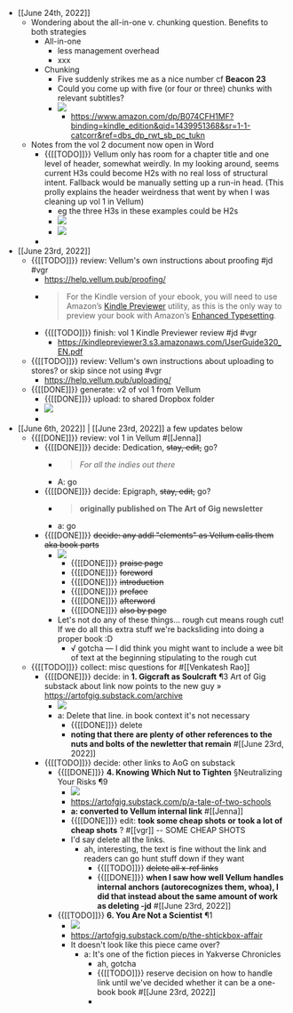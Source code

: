 - [[June 24th, 2022]]
    - Wondering about the all-in-one v. chunking question. Benefits to both strategies
        - All-in-one
            - less management overhead
            - xxx
        - Chunking
            - Five suddenly strikes me as a nice number cf __Beacon 23__
            - Could you come up with five (or four or three) chunks with relevant subtitles?
            - ![](https://firebasestorage.googleapis.com/v0/b/firescript-577a2.appspot.com/o/imgs%2Fapp%2FArtOfGig%2F-vYxbfaUa2.png?alt=media&token=5d730f60-2ccc-41e2-b799-5bfc4bdbd62a)
                - https://www.amazon.com/dp/B074CFH1MF?binding=kindle_edition&qid=1439951368&sr=1-1-catcorr&ref=dbs_dp_rwt_sb_pc_tukn
    - Notes from the vol 2 document now open in Word
        - {{[[TODO]]}} Vellum only has room for a chapter title and one level of header, somewhat weirdly. In my looking around, seems current H3s could become H2s with no real loss of structural intent. Fallback would be manually setting up a run-in head. 
          (This prolly explains the header weirdness that went by when I was cleaning up vol 1 in Vellum)
            - eg the three H3s in these examples could be H2s
            - ![](https://firebasestorage.googleapis.com/v0/b/firescript-577a2.appspot.com/o/imgs%2Fapp%2FArtOfGig%2FAwt2kti0Ph.png?alt=media&token=8693a739-3ae8-48ed-bd5e-74eace85fcde)
            - ![](https://firebasestorage.googleapis.com/v0/b/firescript-577a2.appspot.com/o/imgs%2Fapp%2FArtOfGig%2FIcNZwBXyfg.png?alt=media&token=007196e9-6e10-46e0-8b70-58d1a672a710)
        - 
- [[June 23rd, 2022]]
    - {{[[TODO]]}} review: Vellum's own instructions about proofing #jd #vgr
        - https://help.vellum.pub/proofing/
        - > For the Kindle version of your ebook, you will need to use Amazon’s [Kindle Previewer](https://www.amazon.com/gp/feature.html?docId=1000765261) utility, as this is the only way to preview your book with Amazon’s [Enhanced Typesetting](https://kdp.amazon.com/en_US/help/topic/G202087570).
        - {{[[TODO]]}} finish: vol 1 Kindle Previewer review #jd #vgr
            - https://kindlepreviewer3.s3.amazonaws.com/UserGuide320_EN.pdf
    - {{[[TODO]]}} review: Vellum's own instructions about uploading to stores? or skip since not using #vgr
        - https://help.vellum.pub/uploading/
    - {{[[DONE]]}} generate: v2 of vol 1 from Vellum
        - {{[[DONE]]}} upload: to shared Dropbox folder
        - ![](https://firebasestorage.googleapis.com/v0/b/firescript-577a2.appspot.com/o/imgs%2Fapp%2FArtOfGig%2FJA7VdHLk-d.png?alt=media&token=b851d3a6-9487-4895-add2-218cf904a76d)
        - 
- [[June 6th, 2022]] | [[June 23rd, 2022]] a few updates below
    - {{[[DONE]]}} review: vol 1 in Vellum #[[Jenna]]
        - {{[[DONE]]}} decide: Dedication, ~~stay, edit,~~ go?
            - > _For all the indies out there_
            - A: go
        - {{[[DONE]]}} decide: Epigraph, ~~stay, edit,~~ go?
            - > __originally published on The Art of Gig newsletter__
            - a: go
        - {{[[DONE]]}} ~~decide: any addl "elements" as Vellum calls them aka book parts~~
            - ![](https://firebasestorage.googleapis.com/v0/b/firescript-577a2.appspot.com/o/imgs%2Fapp%2FArtOfGig%2Fi6ENbe7SE-.png?alt=media&token=394ff825-85eb-4c14-a613-eb5c0e3bc3d3)
                - {{[[DONE]]}} ~~praise page~~
                - {{[[DONE]]}} ~~foreword~~
                - {{[[DONE]]}} ~~introduction~~
                - {{[[DONE]]}} ~~preface~~
                - {{[[DONE]]}} ~~afterword~~
                - {{[[DONE]]}} ~~also by page~~
            - Let's not do any of these things... rough cut means rough cut! If we do all this extra stuff we're backsliding into doing a proper book :D
                - √ gotcha — I did think you might want to include a wee bit of text at the beginning stipulating to the rough cut 
    - {{[[TODO]]}}  collect: misc questions for #[[Venkatesh Rao]]
        - {{[[DONE]]}} decide: in __1. Gigcraft as Soulcraft__ ¶3 Art of Gig substack about link now points to the new guy » https://artofgig.substack.com/archive
            - ![](https://firebasestorage.googleapis.com/v0/b/firescript-577a2.appspot.com/o/imgs%2Fapp%2FArtOfGig%2FXFZTAAOhcf.png?alt=media&token=979eb51e-c1c9-4b3a-b374-458ead9d86eb)
            - a: Delete that line. in book context it's not necessary
                - {{[[DONE]]}} delete
                - __noting that there are plenty of other references to the nuts and bolts of the newletter that remain__ #[[June 23rd, 2022]]
        - {{[[TODO]]}} decide: other links to AoG on substack
            - {{[[DONE]]}} __4. Knowing Which Nut to Tighten__ §Neutralizing Your Risks ¶9
                - ![](https://firebasestorage.googleapis.com/v0/b/firescript-577a2.appspot.com/o/imgs%2Fapp%2FArtOfGig%2FWQkMe5bumh.png?alt=media&token=40751583-679a-4636-ac87-d1d1e023a2e6)
                - https://artofgig.substack.com/p/a-tale-of-two-schools
                - __a: converted to Vellum internal link__ #[[Jenna]]
                - {{[[DONE]]}} edit: __took some cheap shots__ **or** __took a lot of cheap shots__ ? #[[vgr]] -- SOME CHEAP SHOTS
                - I'd say delete all the links.
                    - ah, interesting, the text is fine without the link and readers can go hunt stuff down if they want
                        - {{[[TODO]]}} ~~delete all x-ref links~~
                        - {{[[DONE]]}} __when I saw how well Vellum handles internal anchors (autorecognizes them, whoa), I did that instead about the same amount of work as deleting -jd__ #[[June 23rd, 2022]]
            - {{[[TODO]]}} __6. You Are Not a Scientist__ ¶1
                - ![](https://firebasestorage.googleapis.com/v0/b/firescript-577a2.appspot.com/o/imgs%2Fapp%2FArtOfGig%2FDE5eyxkRdX.png?alt=media&token=21e087f1-c9a8-4e2f-8f40-c5452f9a7e20)
                - https://artofgig.substack.com/p/the-shtickbox-affair
                - It doesn't look like this piece came over?
                    - a: It's one of the fiction pieces in Yakverse Chronicles
                        - ah, gotcha
                        - {{[[TODO]]}} reserve decision on how to handle link until we've decided whether it can be a one-book book #[[June 23rd, 2022]]
                        - 
